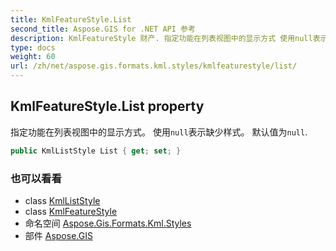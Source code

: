 ```yaml
---
title: KmlFeatureStyle.List
second_title: Aspose.GIS for .NET API 参考
description: KmlFeatureStyle 财产. 指定功能在列表视图中的显示方式 使用null表示缺少样式 默认值为null.
type: docs
weight: 60
url: /zh/net/aspose.gis.formats.kml.styles/kmlfeaturestyle/list/
---
```

## KmlFeatureStyle.List property

指定功能在列表视图中的显示方式。 使用`null`表示缺少样式。 默认值为`null`.

```csharp
public KmlListStyle List { get; set; }
```

### 也可以看看

* class [KmlListStyle](../../kmlliststyle/)
* class [KmlFeatureStyle](../)
* 命名空间 [Aspose.Gis.Formats.Kml.Styles](../../kmlfeaturestyle/)
* 部件 [Aspose.GIS](../../../)


